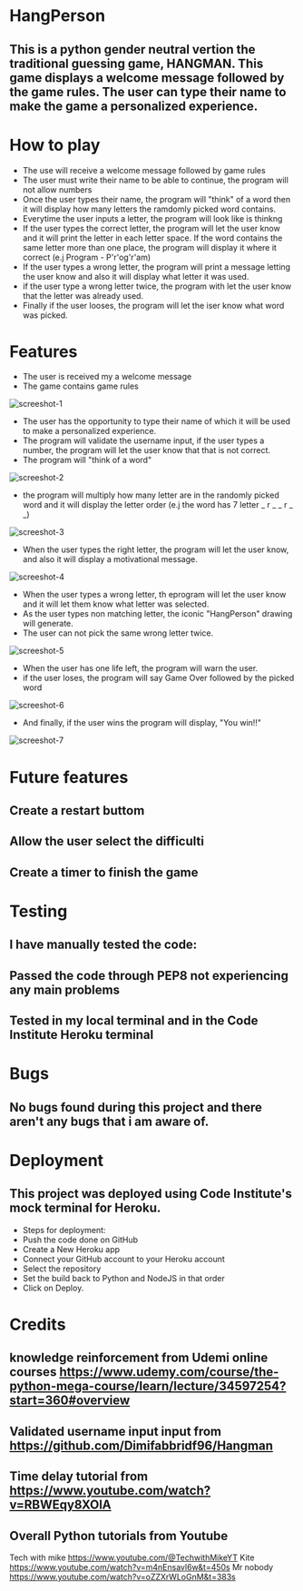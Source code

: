 # HangPerson


## This is a python gender neutral vertion the traditional guessing game, HANGMAN. This game displays a welcome message followed by the game rules. The user can type their name to make the game a personalized experience. 

# How to play

- The use will receive a welcome message followed by game rules
- The user must write their name to be able to continue, the program will not allow numbers
- Once the user types their name, the program will "think" of a word then it will display how many letters the ramdomly picked word contains.
- Everytime the user inputs a letter, the program will look like is thinkng
- If the user types the correct letter, the program will let the user know and it will print the letter in each letter space. If the word contains the same letter more than one place, the program will display it where it correct (e.j Program - P'r'og'r'am)
- If the user types a wrong letter, the program will print a message letting the user know and also it will display what letter it was used.
- if the user type a wrong letter twice, the program with let the user know that the letter was already used.
- Finally if the user looses, the program will let the iser know what word was picked.

# Features

- The user is received my a welcome message
- The game contains game rules
<img src="images/Screenshot-1.png" alt="screeshot-1">

- The user has the opportunity to type their name of which it will be used to make a personalized experience.
- The program will validate the username input, if the user types a number, the program will let the user know that that is not correct. 
- The program will "think of a word"
<img src="images/Screenshot-2.png" alt="screeshot-2">

- the program will multiply how many letter are in the randomly picked word and it will display the letter order (e.j the word has 7 letter _ r _ _ r _ _)
<img src="images/Screenshot-3.png" alt="screeshot-3">

- When the user types the right letter, the program will let the user know, and also it will display a motivational message.
<img src="images/Screenshot-4.png" alt="screeshot-4">

- When the user types a wrong letter, th eprogram will let the user know and it will let them know what letter was selected.
- As the user types non matching letter, the iconic "HangPerson" drawing will generate.
- The user can not pick the same wrong letter twice.
<img src="images/Screenshot-5.png" alt="screeshot-5">

- When the user has one life left, the program will warn the user.
- if the user loses, the program will say Game Over followed by the picked word
<img src="images/Screenshot-6.png" alt="screeshot-6">

- And finally, if the user wins the program will display, "You win!!"
<img src="images/Screenshot-7.png" alt="screeshot-7">

# Future features 

## Create a restart buttom
## Allow the user select the difficulti
## Create a timer to finish the game

# Testing
## I have manually tested the code:
## Passed the code through PEP8 not experiencing any main problems
## Tested in my local terminal and in the Code Institute Heroku terminal

# Bugs
## No bugs found during this project and there aren't any bugs that i am aware of.


# Deployment
## This project was deployed using Code Institute's mock terminal for Heroku.

- Steps for deployment:
- Push the code done on GitHub
- Create a New Heroku app
- Connect your GitHub account to your Heroku account
- Select the repository
- Set the build back to Python and NodeJS in that order
- Click on Deploy.

# Credits 

## knowledge reinforcement from Udemi online courses https://www.udemy.com/course/the-python-mega-course/learn/lecture/34597254?start=360#overview 
## Validated username input input from https://github.com/Dimifabbridf96/Hangman
## Time delay tutorial from https://www.youtube.com/watch?v=RBWEqy8XOlA
## Overall Python tutorials from Youtube
Tech with mike  https://www.youtube.com/@TechwithMikeYT
Kite https://www.youtube.com/watch?v=m4nEnsavl6w&t=450s
Mr nobody https://www.youtube.com/watch?v=oZZXrWLoGnM&t=383s






